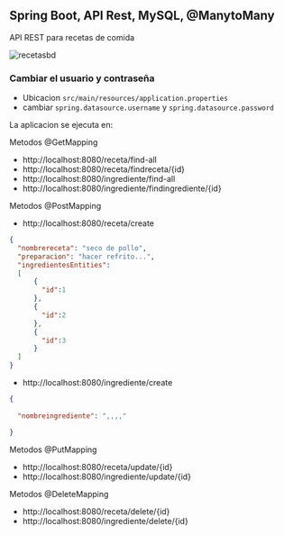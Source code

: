 ## Spring Boot, API Rest, MySQL, @ManytoMany

API REST para recetas de comida

![recetasbd](https://github.com/JJeveloper/recetas/assets/106100540/17a09c05-f1d3-4be7-a03b-a40cf9543df2)


### Cambiar el usuario y contraseña
+  Ubicacion `src/main/resources/application.properties`
+  cambiar `spring.datasource.username` y `spring.datasource.password`

La aplicacion se ejecuta en:

Metodos @GetMapping
- http://localhost:8080/receta/find-all
- http://localhost:8080/receta/findreceta/{id}
- http://localhost:8080/ingrediente/find-all
- http://localhost:8080/ingrediente/findingrediente/{id}

Metodos @PostMapping
- http://localhost:8080/receta/create
  
```json
{
  "nombrereceta": "seco de pollo",
  "preparacion": "hacer refrito...",
  "ingredientesEntities":
  [
      {
        "id":1
      },
      {
        "id":2
      },
      {
        "id":3
      }
  ]
}
```

- http://localhost:8080/ingrediente/create
  
```json
{
        
  "nombreingrediente": ",,,,"

}
```

Metodos @PutMapping
- http://localhost:8080/receta/update/{id}
- http://localhost:8080/ingrediente/update/{id}

Metodos @DeleteMapping
- http://localhost:8080/receta/delete/{id}
- http://localhost:8080/ingrediente/delete/{id}
